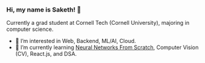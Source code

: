 ### Hi, my name is Saketh! 👋
Currently a grad student at Cornell Tech (Cornell University), majoring in computer science.

- 👀 I’m interested in Web, Backend, ML/AI, Cloud.
- 🌱 I’m currently learning [Neural Networks From Scratch](https://nnfs.io), Computer Vision (CV), React.js, and DSA.
